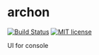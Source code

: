 # archon

[![Build Status](https://travis-ci.org/laincloud/archon.svg?branch=master)](https://travis-ci.org/laincloud/archon)
[![MIT license](https://img.shields.io/github/license/mashape/apistatus.svg)](https://opensource.org/licenses/MIT)

UI for console
